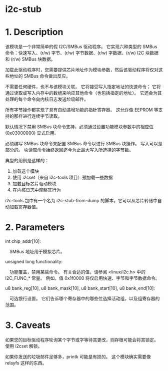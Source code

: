 
# i2c-stub

# 1. Description

该模块是一个非常简单的假 I2C/SMBus 驱动程序。 它实现六种类型的 SMBus 命令：快速写入、(r/w) 字节、(r/w) 字节数据、(r/w) 字数据、(r/w) I2C 块数据和 (r/w) SMBus 块数据。

加载此驱动程序时，您需要提供芯片地址作为模块参数，然后该驱动程序将仅对这些地址的 SMBus 命令做出反应。

不需要任何硬件，也不与该模块关联。 它将接受写入指定地址的快速命令； 它将通过读取或写入内存中的数组来响应其他命令（也包括指定的地址）。 它还会为其处理的每个命令向内核日志发送垃圾邮件。

所有字节操作都实现了具有自动递增功能的指针寄存器。 这允许像 EEPROM 等支持的那样进行连续字节读取。

默认情况下禁用 SMBus 块命令支持，必须通过设置功能模块参数中的相应位 (0x03000000) 显式启用。

必须编写 SMBus 块命令来配置 SMBus 命令以进行 SMBus 块操作。 写入可以是部分的。 块读取命令始终返回迄今为止最大写入所选择的字节数。

典型的用例是这样的：

1. 加载这个模块
2. 使用 i2cset（来自 i2c-tools 项目）预加载一些数据
3. 加载目标芯片驱动模块
4. 在内核日志中观察其行为

i2c-tools 包中有一个名为 i2c-stub-from-dump 的脚本，它可以从芯片转储中自动加载寄存器值。


# 2. Parameters

int chip_addr[10]:

&emsp;SMBus 地址用于模拟芯片。

unsigned long functionality:

&emsp;功能覆盖，禁用某些命令。 有关合适的值，请参阅 <linux/i2c.h> 中的 I2C_FUNC_* 常量。 例如，值 0x1f0000 将仅启用快速、字节和字节数据命令。

u8 bank_reg[10], u8 bank_mask[10], u8 bank_start[10], u8 bank_end[10]:

&emsp;可选银行设置。 它们告诉哪个寄存器中的哪些位选择活动组，以及组寄存器的范围。


# 3. Caveats

如果您的目标驱动程序轮询某个字节或字等待其更改，则存根可能会将其锁定。 使用 i2cset 解锁。

如果你发送的垃圾邮件足够多，printk 可能是有损的。 这个模块确实需要像relayfs 这样的东西。
